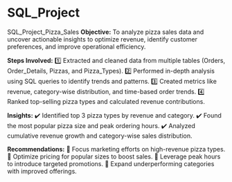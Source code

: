 # SQL_Project
SQL_Project_Pizza_Sales
**Objective:**
To analyze pizza sales data and uncover actionable insights to optimize revenue, identify customer preferences, and improve operational efficiency.

**Steps Involved:**
1️⃣ Extracted and cleaned data from multiple tables (Orders, Order_Details, Pizzas, and Pizza_Types).
2️⃣ Performed in-depth analysis using SQL queries to identify trends and patterns.
3️⃣ Created metrics like revenue, category-wise distribution, and time-based order trends.
4️⃣ Ranked top-selling pizza types and calculated revenue contributions.

**Insights:**
✔️ Identified top 3 pizza types by revenue and category.
✔️ Found the most popular pizza size and peak ordering hours.
✔️ Analyzed cumulative revenue growth and category-wise sales distribution.

**Recommendations:**
🔹 Focus marketing efforts on high-revenue pizza types.
🔹 Optimize pricing for popular sizes to boost sales.
🔹 Leverage peak hours to introduce targeted promotions.
🔹 Expand underperforming categories with improved offerings.

